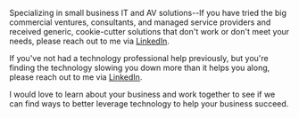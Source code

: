 Specializing in small business IT and AV solutions--If you have tried the big commercial ventures, consultants, and managed service providers and received generic, cookie-cutter solutions that don't work or don't meet your needs, please reach out to me via [LinkedIn](https://www.linkedin.com/in/joemoretti/).  

If you've not had a technology professional help previously, but you're finding the technology slowing you down more than it helps you along, please reach out to me via [LinkedIn](https://www.linkedin.com/in/joemoretti/).

I would love to learn about your business and work together to see if we can find ways to better leverage technology to help your business succeed.